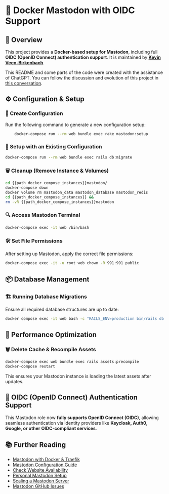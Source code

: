 # 🚀 Docker Mastodon with OIDC Support

## 📌 Overview
This project provides a **Docker-based setup for Mastodon**, including full **OIDC (OpenID Connect) authentication support**. It is maintained by **[Kevin Veen-Birkenbach](https://www.veen.world)**.

This README and some parts of the code were created with the assistance of ChatGPT. You can follow the discussion and evolution of this project in [this conversation](https://chatgpt.com/c/67a4e19b-3884-800f-9d45-621dda2a6572).

## ⚙️ Configuration & Setup

### 🔧 Create Configuration
Run the following command to generate a new configuration setup:
```bash
    docker-compose run --rm web bundle exec rake mastodon:setup
```

### 🔄 Setup with an Existing Configuration
```bash
docker-compose run --rm web bundle exec rails db:migrate
```

### 🗑️ Cleanup (Remove Instance & Volumes)
```bash
cd {{path_docker_compose_instances}}mastodon/
docker-compose down
docker volume rm mastodon_data mastodon_database mastodon_redis
cd {{path_docker_compose_instances}} &&
rm -vR {{path_docker_compose_instances}}mastodon
```

### 🔍 Access Mastodon Terminal
```bash
docker-compose exec -it web /bin/bash
```

### 🛠️ Set File Permissions
After setting up Mastodon, apply the correct file permissions:
```bash
docker-compose exec -it -u root web chown -R 991:991 public
```

## 📦 Database Management

### 🏗️ Running Database Migrations
Ensure all required database structures are up to date:
```bash
docker compose exec -it web bash -c "RAILS_ENV=production bin/rails db:migrate"
```

## 🚀 Performance Optimization

### 🗑️ Delete Cache & Recompile Assets
```bash
docker-compose exec web bundle exec rails assets:precompile
docker-compose restart
```

This ensures your Mastodon instance is loading the latest assets after updates.

## 🔐 OIDC (OpenID Connect) Authentication Support
This Mastodon role now **fully supports OpenID Connect (OIDC)**, allowing seamless authentication via identity providers like **Keycloak, Auth0, Google, or other OIDC-compliant services**.

## 📚 Further Reading
- [Mastodon with Docker & Traefik](https://goneuland.de/mastodon-mit-docker-und-traefik-installieren/)
- [Mastodon Configuration Guide](https://gist.github.com/TrillCyborg/84939cd4013ace9960031b803a0590c4)
- [Check Website Availability](https://www.2daygeek.com/linux-command-check-website-is-up-down-alive/)
- [Personal Mastodon Setup](https://vitobotta.com/2022/11/07/setting-up-a-personal-mastodon-instance/)
- [Scaling a Mastodon Server](https://www.digitalocean.com/community/tutorials/how-to-scale-your-mastodon-server)
- [Mastodon GitHub Issues](https://github.com/mastodon/mastodon/issues/7958)




